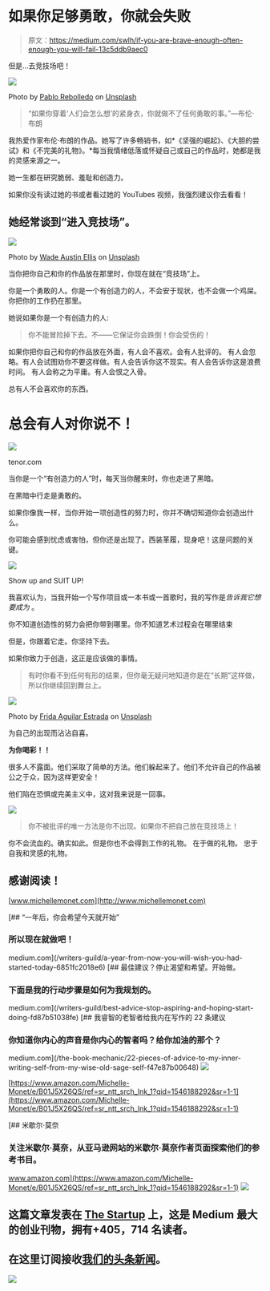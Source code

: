 # 如果你足够勇敢，你就会失败

> 原文：<https://medium.com/swlh/if-you-are-brave-enough-often-enough-you-will-fail-13c5ddb9aec0>

但是…去竞技场吧！

![](img/5ba35023e262b2acb09815dc84898824.png)

Photo by [Pablo Rebolledo](https://unsplash.com/@prvelasco89?utm_source=medium&utm_medium=referral) on [Unsplash](https://unsplash.com?utm_source=medium&utm_medium=referral)

> “如果你穿着‘人们会怎么想’的紧身衣，你就做不了任何勇敢的事。”—布伦·布朗

我热爱作家布伦·布朗的作品。她写了许多畅销书，如*《坚强的崛起》、《大胆的尝试》和《不完美的礼物》。*每当我情绪低落或怀疑自己或自己的作品时，她都是我的灵感来源之一。

她一生都在研究脆弱、羞耻和创造力。

如果你没有读过她的书或者看过她的 YouTubes 视频，我强烈建议你去看看！

## 她经常谈到“进入竞技场”。

![](img/85e3f6894dc9b7ccdb34317bed3d16f5.png)

Photo by [Wade Austin Ellis](https://unsplash.com/@wadeaustinellis?utm_source=medium&utm_medium=referral) on [Unsplash](https://unsplash.com?utm_source=medium&utm_medium=referral)

当你把你自己和你的作品放在那里时，你现在就在“竞技场”上。

你是一个勇敢的人。你是一个有创造力的人，不会安于现状，也不会做一个鸡屎。你把你的工作扔在那里。

她说如果你是一个有创造力的人:

> 你不能冒险掉下去。不——它保证你会跌倒！你会受伤的！

如果你把你自己和你的作品放在外面，有人会不喜欢。会有人批评的。
有人会忽略。有人会试图劝你不要这样做。有人会告诉你这不现实。有人会告诉你这是浪费时间。
有人会称之为平庸。有人会恨之入骨。

总有人不会喜欢你的东西。

# 总会有人对你说不！

![](img/42beacd5b843d1316c7f285c4aad5e89.png)

tenor.com

当你是一个“有创造力的人”时，每天当你醒来时，你也走进了黑暗。

在黑暗中行走是勇敢的。

如果你像我一样，当你开始一项创造性的努力时，你并不确切知道你会创造出什么。

你可能会感到忧虑或害怕，但你还是出现了。西装革履，现身吧！这是问题的关键。

![](img/f6c68c61345351fdfbf7ad9897c84f22.png)

Show up and SUIT UP!

我喜欢认为，当我开始一个写作项目或一本书或一首歌时，我的写作是*告诉我它想要成为* 。

你不知道创造性的努力会把你带到哪里。你不知道艺术过程会在哪里结束

但是，你跟着它走。你坚持下去。

如果你致力于创造，这正是应该做的事情。

> 有时你看不到任何有形的结果，但你毫无疑问地知道你是在“长期”这样做，所以你继续回到舞台上。

![](img/85edc171ebc27d49d1e9089a56d99c78.png)

Photo by [Frida Aguilar Estrada](https://unsplash.com/@fridaae29?utm_source=medium&utm_medium=referral) on [Unsplash](https://unsplash.com?utm_source=medium&utm_medium=referral)

为自己的出现而沾沾自喜。

**为你喝彩！！**

很多人不露面。他们采取了简单的方法。他们躲起来了。他们不允许自己的作品被公之于众，因为这样更安全！

他们陷在恐惧或完美主义中，这对我来说是一回事。

![](img/85090abb76bdf161f1233fbfc41366e2.png)

> 你不被批评的唯一方法是你不出现。如果你不把自己放在竞技场上！

你不会流血的。确实如此。但是你也不会得到工作的礼物。
在于做的礼物。
忠于自我和灵感的礼物。

## 感谢阅读！

[www.michellemonet.com](http://www.michellemonet.com)

[](/writers-guild/a-year-from-now-you-will-wish-you-had-started-today-6851fc2018e6) [## “一年后，你会希望今天就开始”

### 所以现在就做吧！

medium.com](/writers-guild/a-year-from-now-you-will-wish-you-had-started-today-6851fc2018e6) [](/writers-guild/best-advice-stop-aspiring-and-hoping-start-doing-fd87b51038fe) [## 最佳建议？停止渴望和希望。开始做。

### 下面是我的行动步骤是如何为我规划的。

medium.com](/writers-guild/best-advice-stop-aspiring-and-hoping-start-doing-fd87b51038fe) [](/the-book-mechanic/22-pieces-of-advice-to-my-inner-writing-self-from-my-wise-old-sage-self-f47e87b00648) [## 我睿智的老智者给我内在写作的 22 条建议

### 你知道你内心的声音是你内心的智者吗？给你加油的那个？

medium.com](/the-book-mechanic/22-pieces-of-advice-to-my-inner-writing-self-from-my-wise-old-sage-self-f47e87b00648) ![](img/bd33e586cfc6c30c6f8dad8596299829.png)

[https://www.amazon.com/Michelle-Monet/e/B01J5X26QS/ref=sr_ntt_srch_lnk_1?qid=1546188292&sr=1-1](https://www.amazon.com/Michelle-Monet/e/B01J5X26QS/ref=sr_ntt_srch_lnk_1?qid=1546188292&sr=1-1)

[](https://www.amazon.com/Michelle-Monet/e/B01J5X26QS/ref=sr_ntt_srch_lnk_1?qid=1546188292&sr=1-1) [## 米歇尔·莫奈

### 关注米歇尔·莫奈，从亚马逊网站的米歇尔·莫奈作者页面探索他们的参考书目。

www.amazon.com](https://www.amazon.com/Michelle-Monet/e/B01J5X26QS/ref=sr_ntt_srch_lnk_1?qid=1546188292&sr=1-1) [![](img/308a8d84fb9b2fab43d66c117fcc4bb4.png)](https://medium.com/swlh)

## 这篇文章发表在 [The Startup](https://medium.com/swlh) 上，这是 Medium 最大的创业刊物，拥有+405，714 名读者。

## 在这里订阅接收[我们的头条新闻](http://growthsupply.com/the-startup-newsletter/)。

[![](img/b0164736ea17a63403e660de5dedf91a.png)](https://medium.com/swlh)